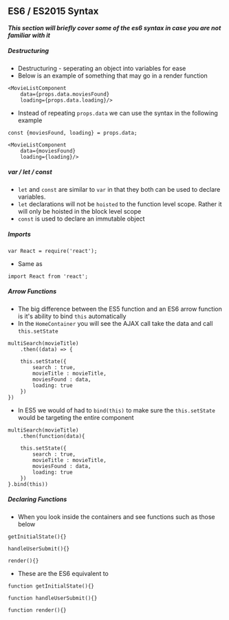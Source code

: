 ## ES6 / ES2015 Syntax

***This section will briefly cover some of the es6 syntax in case you are not familiar with it***

##### Destructuring

* Destructuring - seperating an object into variables for ease
* Below is an example of something that may go in a render function

```
<MovieListComponent 
	data={props.data.moviesFound} 
	loading={props.data.loading}/>
```
* Instead of repeating `props.data` we can use the syntax in the following example

```
const {moviesFound, loading} = props.data;

<MovieListComponent 
	data={moviesFound} 
	loading={loading}/>
```

##### var / let / const

* `let` and `const` are similar to `var` in that they both can be used to declare variables.
* `let` declarations will not be `hoisted` to the function level scope. Rather it will only be hoisted in the block level scope
* `const` is used to declare an immutable object

##### Imports

```
var React = require('react');
```
* Same as

```
import React from 'react';
```

##### Arrow Functions

* The big difference between the ES5 function and an ES6 arrow function is it's ability to bind `this` automatically
* In the `HomeContainer` you will see the AJAX call take the data and call `this.setState`

```
multiSearch(movieTitle)
	.then((data) => {
				
	this.setState({
		search : true,
		movieTitle : movieTitle,
		moviesFound : data,
		loading: true
	})
})
```
* In ES5 we would of had to `bind(this)` to make sure the `this.setState` would be targeting the entire component

```
multiSearch(movieTitle)
	.then(function(data){
				
	this.setState({
		search : true,
		movieTitle : movieTitle,
		moviesFound : data,
		loading: true
	})
}.bind(this))
```

##### Declaring Functions

* When you look inside the containers and see functions such as those below

```
getInitialState(){}

handleUserSubmit(){}

render(){}
```
* These are the ES6 equivalent to

```
function getInitialState(){}

function handleUserSubmit(){}

function render(){}
```

